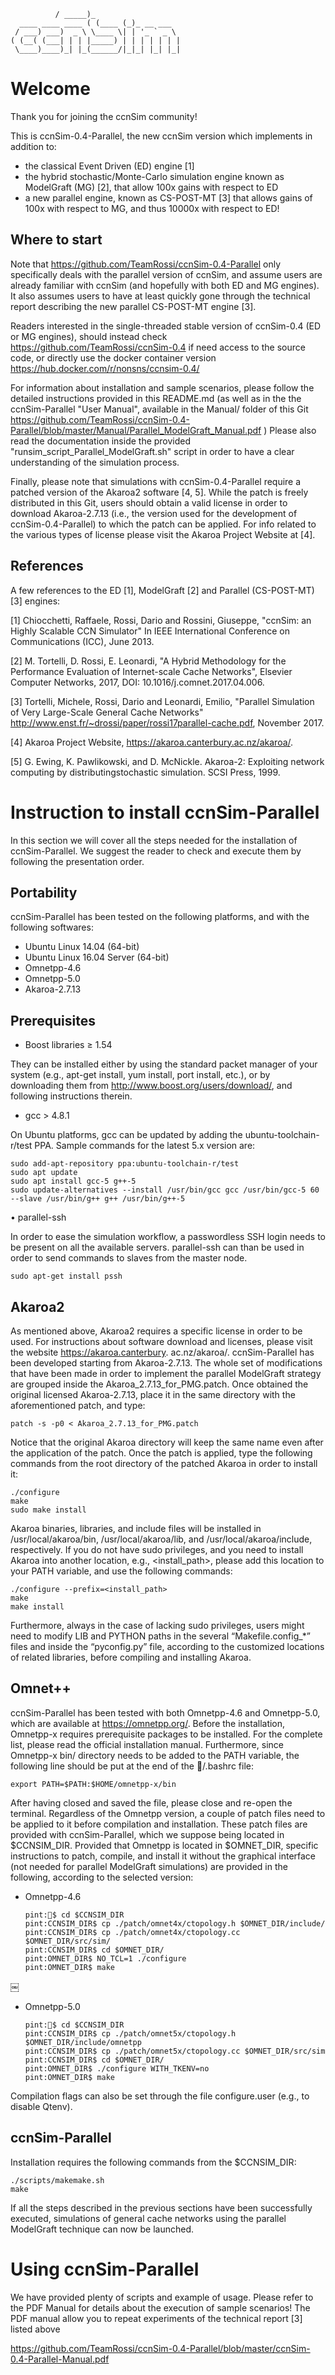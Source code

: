 ````
		  / _____)_	           
  ____ ____ ____ ( (____ (_)_ __ ___ 
 / ___) ___)  _ \ \____ \| | '_ ` _ \  
( (__( (___| | | |_____) | | | | | | | 
 \____)____)_| |_(______/|_|_| |_| |_|				

````

# Welcome

Thank you for joining the ccnSim community!  

This is ccnSim-0.4-Parallel, the new ccnSim version which implements in addition to:
* the classical Event Driven (ED) engine [1]
* the hybrid stochastic/Monte-Carlo simulation engine known as ModelGraft (MG) [2], that allow 100x gains with respect to ED
* a new parallel engine, known as CS-POST-MT [3] that allows gains of 100x with respect to MG, and thus 10000x with respect to ED!

## Where to start

Note that https://github.com/TeamRossi/ccnSim-0.4-Parallel only specifically deals with the parallel version of ccnSim, and assume users are already familiar with ccnSim (and hopefully with both ED and MG engines). It also assumes users to have at least quickly gone through the technical report describing the new parallel CS-POST-MT engine [3].

Readers interested in the single-threaded stable version of ccnSim-0.4 (ED or MG engines), should instead check https://github.com/TeamRossi/ccnSim-0.4  if need access to the source code, or directly use the docker container version  https://hub.docker.com/r/nonsns/ccnsim-0.4/ 

For information about installation and sample scenarios, please follow the detailed instructions provided in this README.md (as well as in the the ccnSim-Parallel "User Manual", available in the Manual/ folder of this Git https://github.com/TeamRossi/ccnSim-0.4-Parallel/blob/master/Manual/Parallel_ModelGraft_Manual.pdf )  Please also read the documentation inside the provided "runsim_script_Parallel_ModelGraft.sh" script in order to have a clear understanding of the simulation process. 

Finally, please note that simulations with ccnSim-0.4-Parallel require a patched version of the Akaroa2 software [4, 5]. While the patch is freely distributed in this Git, users should obtain a valid license in order to download Akaroa-2.7.13 (i.e., 
the version used for the development of ccnSim-0.4-Parallel) to which the patch can be applied.  For info related to the various types of license please visit the Akaroa Project Website at [4]. 


## References

A few references to the ED [1], ModelGraft [2] and Parallel (CS-POST-MT) [3] engines:

[1] Chiocchetti, Raffaele, Rossi, Dario and Rossini, Giuseppe, 
"ccnSim: an Highly Scalable CCN Simulator"
In IEEE International Conference on Communications (ICC), June 2013.

[2] M. Tortelli, D. Rossi, E. Leonardi, 
"A Hybrid Methodology for the Performance Evaluation of Internet-scale Cache Networks", 
Elsevier Computer Networks, 2017, DOI: 10.1016/j.comnet.2017.04.006.

[3] Tortelli, Michele, Rossi, Dario and Leonardi, Emilio,
"Parallel Simulation of Very Large-Scale General Cache Networks"
http://www.enst.fr/~drossi/paper/rossi17parallel-cache.pdf, November 2017.

	
[4] Akaroa Project Website, https://akaroa.canterbury.ac.nz/akaroa/.    

[5] G. Ewing, K. Pawlikowski, and D. McNickle. Akaroa-2: Exploiting network computing by distributingstochastic simulation. SCSI Press, 1999.



# Instruction to install ccnSim-Parallel

In this section we will cover all the steps needed for the installation of ccnSim-Parallel. We suggest the reader to check and execute them by following the presentation order.

## Portability

ccnSim-Parallel has been tested on the following platforms, and with the following softwares:
* Ubuntu Linux 14.04 (64-bit)
* Ubuntu Linux 16.04 Server (64-bit)
* Omnetpp-4.6
* Omnetpp-5.0 
* Akaroa-2.7.13

## Prerequisites
* Boost libraries ≥ 1.54

They can be installed either by using the standard packet manager of your system (e.g., apt-get install, yum install, port install, etc.), or by downloading them from http://www.boost.org/users/download/, and following instructions therein.

* gcc > 4.8.1

On Ubuntu platforms, gcc can be updated by adding the ubuntu-toolchain-r/test PPA. Sample commands for the latest 5.x version are:
    
    sudo add-apt-repository ppa:ubuntu-toolchain-r/test
    sudo apt update
    sudo apt install gcc-5 g++-5
    sudo update-alternatives --install /usr/bin/gcc gcc /usr/bin/gcc-5 60 --slave /usr/bin/g++ g++ /usr/bin/g++-5

• parallel-ssh

In order to ease the simulation workflow, a passwordless SSH login needs to be present on all the available servers. parallel-ssh can than be used in order to send commands to slaves from the master node.

    sudo apt-get install pssh

## Akaroa2

As mentioned above, Akaroa2 requires a specific license in order to be used. For instructions about software download and licenses, please visit the website https://akaroa.canterbury. ac.nz/akaroa/. ccnSim-Parallel has been developed starting from Akaroa-2.7.13. The whole set of modifications that have been made in order to implement the parallel ModelGraft strategy are grouped inside the Akaroa_2.7.13_for_PMG.patch.
Once obtained the original licensed Akaroa-2.7.13, place it in the same directory with the aforementioned patch, and type:

    patch -s -p0 < Akaroa_2.7.13_for_PMG.patch

Notice that the original Akaroa directory will keep the same name even after the application of the patch.
Once the patch is applied, type the following commands from the root directory of the patched Akaroa in order to install it:

    ./configure
    make
    sudo make install
    
Akaroa binaries, libraries, and include files will be installed in /usr/local/akaroa/bin, /usr/local/akaroa/lib, and /usr/local/akaroa/include, respectively. If you do not have sudo privileges, and you need to install Akaroa into another location, e.g., <install_path>, please add this location to your PATH variable, and use the following commands:

    ./configure --prefix=<install_path>
    make
    make install
    
Furthermore, always in the case of lacking sudo privileges, users might need to modify LIB and PYTHON paths in the several “Makefile.config_*” files and inside the “pyconfig.py” file, according to the customized locations of related libraries, before compiling and installing Akaroa.

## Omnet++

ccnSim-Parallel has been tested with both Omnetpp-4.6 and Omnetpp-5.0, which are available at https://omnetpp.org/. Before the installation, Omnetpp-x requires prerequisite packages to be installed. For the complete list, please read the official installation manual. Furthermore, since Omnetpp-x bin/ directory needs to be added to the PATH variable, the following line should be put at the end of the 􏰅/.bashrc file:

    export PATH=$PATH:$HOME/omnetpp-x/bin
    
After having closed and saved the file, please close and re-open the terminal.
Regardless of the Omnetpp version, a couple of patch files need to be applied to it before compilation and installation. These patch files are provided with ccnSim-Parallel, which we suppose being located in $CCNSIM_DIR. Provided that Omnetpp is located in $OMNET_DIR, specific instructions to patch, compile, and install it without the graphical interface (not needed for parallel ModelGraft simulations) are provided in the following, according to the selected version:

* Omnetpp-4.6

      pint:􏰅$ cd $CCNSIM_DIR
      pint:CCNSIM_DIR$ cp ./patch/omnet4x/ctopology.h $OMNET_DIR/include/ 
      pint:CCNSIM_DIR$ cp ./patch/omnet4x/ctopology.cc $OMNET_DIR/src/sim/ 
      pint:CCNSIM_DIR$ cd $OMNET_DIR/
      pint:OMNET_DIR$ NO_TCL=1 ./configure
      pint:OMNET_DIR$ make
￼
* Omnetpp-5.0

      pint:􏰅$ cd $CCNSIM_DIR
      pint:CCNSIM_DIR$ cp ./patch/omnet5x/ctopology.h $OMNET_DIR/include/omnetpp 
      pint:CCNSIM_DIR$ cp ./patch/omnet5x/ctopology.cc $OMNET_DIR/src/sim 
      pint:CCNSIM_DIR$ cd $OMNET_DIR/
      pint:OMNET_DIR$ ./configure WITH_TKENV=no
      pint:OMNET_DIR$ make

Compilation flags can also be set through the file configure.user (e.g., to disable Qtenv).

## ccnSim-Parallel

Installation requires the following commands from the $CCNSIM_DIR:

    ./scripts/makemake.sh
    make
    
If all the steps described in the previous sections have been successfully executed, simulations of general cache networks using the parallel ModelGraft technique can now be launched.  



# Using ccnSim-Parallel

We have provided plenty of scripts and example of usage. Please refer to the PDF Manual for details about the execution of sample scenarios! The PDF manual allow you to repeat experiments of the technical report [3] listed above

https://github.com/TeamRossi/ccnSim-0.4-Parallel/blob/master/ccnSim-0.4-Parallel-Manual.pdf
